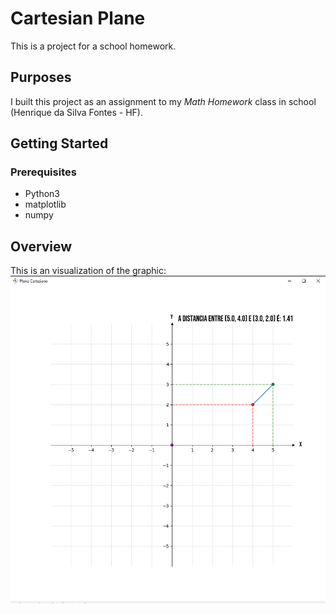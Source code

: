 # Cartesian Plane
This is a project for a school homework.
## Purposes
I built this project as an assignment to my *Math Homework* class in school (Henrique da Silva Fontes - HF).
## Getting Started

### Prerequisites
- Python3
- matplotlib
- numpy

## Overview
This is an visualization of the graphic:
![Cartesian Plane Sample](cartesian-plane.png)
